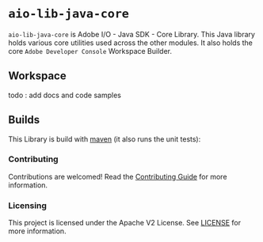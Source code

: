 # `aio-lib-java-core`

`aio-lib-java-core` is Adobe I/O  - Java SDK - Core Library. 
This Java library holds various core utilities used across the other modules.
It also holds the core `Adobe Developer Console` Workspace Builder.

## Workspace

todo : add docs and code samples

## Builds

This Library is build with [maven](https://maven.apache.org/) (it also runs the unit tests):

### Contributing

Contributions are welcomed! Read the [Contributing Guide](../.github/CONTRIBUTING.md) for more information.

### Licensing

This project is licensed under the Apache V2 License. See [LICENSE](../LICENSE.md) for more information.
  

  

